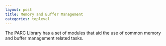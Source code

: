 ```yaml
---
layout: post
title: Memory and Buffer Management
categories: toplevel
---
```

The PARC Library has a set of modules that aid the use of common memory and buffer management related tasks.

    